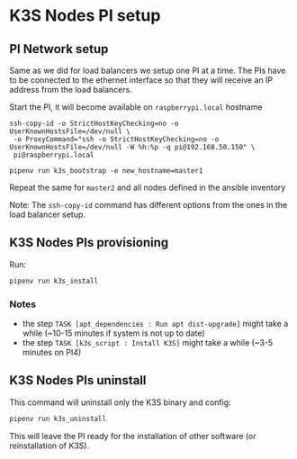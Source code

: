 # K3S Nodes PI setup

## PI Network setup

Same as we did for load balancers we setup one PI at a time. The PIs have to be connected to the ethernet interface so
that they will receive an IP address from the load balancers.

Start the PI, it will become available on `raspberrypi.local` hostname
```
ssh-copy-id -o StrictHostKeyChecking=no -o UserKnownHostsFile=/dev/null \
 -o ProxyCommand="ssh -o StrictHostKeyChecking=no -o UserKnownHostsFile=/dev/null -W %h:%p -q pi@192.168.50.150" \
 pi@raspberrypi.local

pipenv run k3s_bootstrap -e new_hostname=master1
```

Repeat the same for `master2` and all nodes defined in the ansible inventory

Note: The `ssh-copy-id` command has different options from the ones in the load balancer setup.

## K3S Nodes PIs provisioning

Run:
```bash
pipenv run k3s_install
```

### Notes

- the step `TASK [apt_dependencies : Run apt dist-upgrade]` might take a while (~10-15 minutes if system is not up to date)
- the step `TASK [k3s_script : Install K3S]` might take a while (~3-5 minutes on PI4)

## K3S Nodes PIs uninstall

This command will uninstall only the K3S binary and config:

```bash
pipenv run k3s_uninstall
```

This will leave the PI ready for the installation of other software (or reinstallation of K3S).
